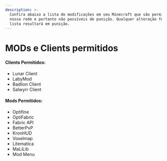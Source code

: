 ```yaml
---
description: >-
  Confira abaixo a lista de modificações em seu Minecraft que são permitidas em
  nossa rede e portanto não passíveis de punição. Qualquer alteração fora da
  lista resultará em punição.
---
```


# MODs e Clients permitidos

#### Clients Permitidos:

* Lunar Client
* LabyMod
* Badlion Client
* Salwyrr Client

#### Mods Permitidos:

* Optifine
* OptiFabric
* Fabric API
* BetterPvP
* KronHUD
* Voxelmap
* Litematica
* MaLiLib
* Mod Menu
